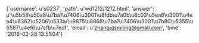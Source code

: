{'username': u's0237', 'path': u'wd1212/1212.html', 'answer': u'\u5b58\u50a8\u7ba1\u7406\u3001\u8fdb\u7a0b\u8c03\u5ea6\u3001\u4ea4\u6362\u5206\u533a/\u9875\u8868\u7ba1\u7406\u3001\u7b80\u5355\u6587\u4ef6\u7cfb\u7edf', 'email': u'zhangjqsmiling@gmail.com', 'time': '2016-02-28:13:51:04'}